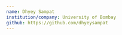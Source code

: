 ```yaml
---
name: Dhyey Sampat
institution/company: University of Bombay
github: https://github.com/dhyeysampat
---
```

